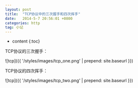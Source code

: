 ```yaml
---
layout: post
title:  "TCP协议中的三次握手和四次挥手"
date:   2014-5-7 20:56:01 +0800
categories: http
tag: 小记
---
```


* content
{:toc}

TCP协议的三次握手：

![tcp]({{ '/styles/images/tcp_one.png' | prepend: site.baseurl  }})


TCP协议的四次挥手：

![tcp]({{ '/styles/images/tcp_two.png' | prepend: site.baseurl  }})
